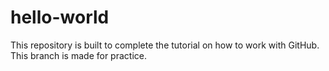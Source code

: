 # hello-world
This repository is built to complete the tutorial on how to work with GitHub. This branch is made for practice.
